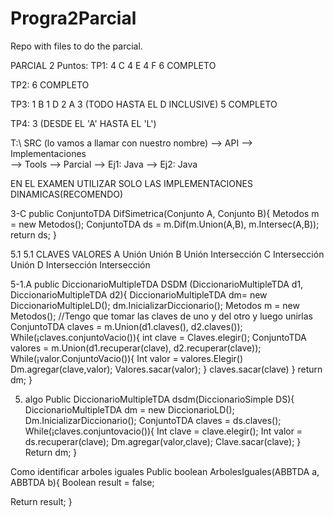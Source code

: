 # Progra2Parcial
Repo with files to do the parcial.

PARCIAL 2 Puntos:
TP1:
	4 C
	4 E
	4 F
	6 COMPLETO

TP2: 6 COMPLETO

TP3: 
	1 B
	1 D
	2 A
	3 (TODO HASTA EL D INCLUSIVE)
	5 COMPLETO

TP4:
	3 (DESDE EL 'A' HASTA EL 'L')


T:\ SRC (lo vamos a llamar con nuestro nombre) --> API
											   --> Implementaciones		
											   --> Tools
						 					   --> Parcial --> Ej1: Java
							     						   --> Ej2: Java

EN EL EXAMEN UTILIZAR SOLO LAS IMPLEMENTACIONES DINAMICAS(RECOMENDO)


3-C
public ConjuntoTDA DifSimetrica(Conjunto A, Conjunto B){
	Metodos m = new Metodos();
	ConjuntoTDA ds = m.Dif(m.Union(A,B), m.Intersec(A,B));
	return ds;
}


5.1
5.1	CLAVES	VALORES
A	Unión	Unión
B	Unión	Intersección
C	Intersección	Unión
D	Intersección	Intersección







5-1.A
public DiccionarioMultipleTDA DSDM (DiccionarioMultipleTDA d1, DiccionarioMultipleTDA d2){
	DiccionarioMultipleTDA dm= new DiccionarioMultipleLD();
	dm.InicializarDiccionario();
	Metodos m = new Metodos();
	//Tengo que tomar las claves de uno y del otro y luego unirlas
	ConjuntoTDA claves = m.Union(d1.claves(), d2.claves());
	While(¡claves.conjuntoVacio()){
	int clave = Claves.elegir();
	ConjuntoTDA valores = m.Union(d1.recuperar(clave), d2.recuperar(clave));
	While(¡valor.ConjuntoVacio()){
		Int valor = valores.Elegir()
		Dm.agregar(clave,valor);
Valores.sacar(valor);
}
		claves.sacar(clave)
}
	return dm;
}


5. algo
Public DiccionarioMultipleTDA dsdm(DiccionarioSimple DS){
	DiccionarioMultipleTDA dm = new DiccionarioLD();
	Dm.InicializarDiccionario();
	ConjuntoTDA claves = ds.claves();
	While(¡claves.conjuntovacio()){
	Int clave = clave.elegir();
	Int valor = ds.recuperar(clave);
	Dm.agregar(valor,clave);
	Clave.sacar(clave);
}
	Return dm;
}

Como identificar arboles iguales
Public boolean ArbolesIguales(ABBTDA a, ABBTDA b){
Boolean result = false;

Return result;
}
